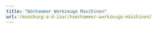 ```yaml
---
title: "Hörhammer Werkzeuge Maschinen"
url: /moosburg-a-d-isar/hoerhammer-werkzeuge-maschinen/
---
```


